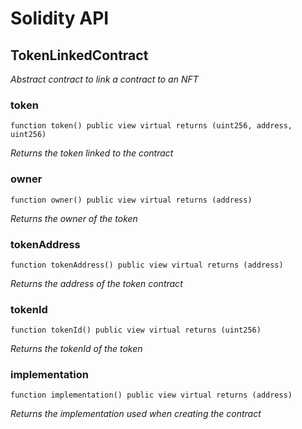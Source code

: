 # Solidity API

## TokenLinkedContract

_Abstract contract to link a contract to an NFT_

### token

```solidity
function token() public view virtual returns (uint256, address, uint256)
```

_Returns the token linked to the contract_

### owner

```solidity
function owner() public view virtual returns (address)
```

_Returns the owner of the token_

### tokenAddress

```solidity
function tokenAddress() public view virtual returns (address)
```

_Returns the address of the token contract_

### tokenId

```solidity
function tokenId() public view virtual returns (uint256)
```

_Returns the tokenId of the token_

### implementation

```solidity
function implementation() public view virtual returns (address)
```

_Returns the implementation used when creating the contract_

